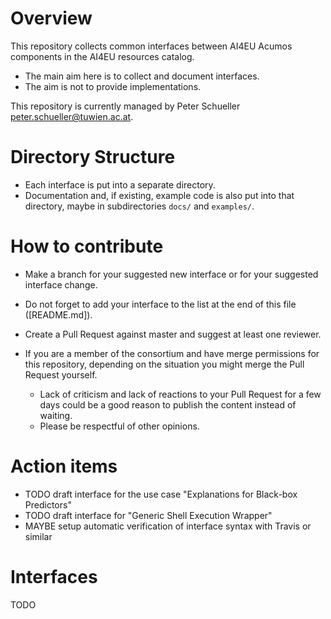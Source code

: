 # Overview

This repository collects common interfaces between AI4EU Acumos components in the AI4EU resources catalog.

* The main aim here is to collect and document interfaces.
* The aim is not to provide implementations.

This repository is currently managed by Peter Schueller <peter.schueller@tuwien.ac.at>.

# Directory Structure

* Each interface is put into a separate directory.
* Documentation and, if existing, example code is also put into that directory, maybe in subdirectories `docs/` and `examples/`.

# How to contribute

* Make a branch for your suggested new interface or for your suggested interface change.
* Do not forget to add your interface to the list at the end of this file ([README.md]).
* Create a Pull Request against master and suggest at least one reviewer.
* If you are a member of the consortium and have merge permissions for this repository, depending on the situation you might merge the Pull Request yourself.

  - Lack of criticism and lack of reactions to your Pull Request for a few days could be a good reason to publish the content instead of waiting.
  - Please be respectful of other opinions.

# Action items

* TODO draft interface for the use case "Explanations for Black-box Predictors"
* TODO draft interface for "Generic Shell Execution Wrapper"
* MAYBE setup automatic verification of interface syntax with Travis or similar

# Interfaces

TODO
